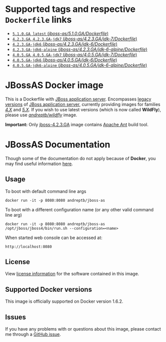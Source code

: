 # Supported tags and respective `Dockerfile` links

-	[`5.1.0.GA`, `latest`  (*jboss-as/5.1.0.GA/Dockerfile*)](https://github.com/andreptb/Dockerfiles/blob/master/jboss-as/5.1.0.GA/Dockerfile)
-	[`4.2.3.GA`, `4.2.3.GA-jdk7` (*jboss-as/4.2.3.GA/jdk-7/Dockerfile*)](https://github.com/andreptb/Dockerfiles/blob/master/jboss-as/4.2.3.GA/jdk-7/Dockerfile)
-   [`4.2.3.GA-jdk6` (*jboss-as/4.2.3.GA/jdk-6/Dockerfile*)](https://github.com/andreptb/Dockerfiles/blob/master/jboss-as/4.2.3.GA/jdk-6/Dockerfile)
-   [`4.2.3.GA-jdk6-alpine` (*jboss-as/4.2.3.GA/jdk-6-alpine/Dockerfile*)](https://github.com/andreptb/Dockerfiles/blob/master/jboss-as/4.2.3.GA/jdk-6-alpine/Dockerfile)
-	[`4.0.5.GA`, `4.0.5.GA-jdk7` (*jboss-as/4.0.5.GA/jdk-7/Dockerfile*)](https://github.com/andreptb/Dockerfiles/blob/master/jboss-as/4.0.5.GA/jdk-7/Dockerfile)
-	[`4.0.5.GA-jdk6` (*jboss-as/4.0.5.GA/jdk-6/Dockerfile*)](https://github.com/andreptb/Dockerfiles/blob/master/jboss-as/4.0.5.GA/jdk-6/Dockerfile)
-	[`4.0.5.GA-jdk6-alpine` (*jboss-as/4.0.5.GA/jdk-6-alpine/Dockerfile*)](https://github.com/andreptb/Dockerfiles/blob/master/jboss-as/4.0.5.GA/jdk-6-alpine/Dockerfile)

# JBossAS Docker image

This is a Dockerfile with [JBoss application server](http://wildfly.org/). Encompasses [legacy versions](http://jbossas.jboss.org/) of [JBoss application server](http://wildfly.org/), currently providing images for families [*4.X*](https://developer.jboss.org/wiki/JBossApplicationServerOfficialDocumentationPage) and [*5.X*](http://jbossas.jboss.org/docs/5-x). If you wish to use latest versions (which is now called **WildFly**), please use  [*andreptb/wildfly*](https://github.com/andreptb/Dockerfiles/blob/master/wildfly/jdk-8/Dockerfile) image.

**Important:** Only  [jboss-4.2.3.GA](https://github.com/andreptb/Dockerfiles/blob/master/jboss-as/4.2.3.GA/jdk-7/Dockerfile) image contains [Apache Ant](http://ant.apache.org/) build tool.

# JBossAS Documentation

Though some of the documentation do not apply because of **Docker**, you may find useful information [here](https://developer.jboss.org/wiki/JBossApplicationServerOfficialDocumentationPage).

## Usage

To boot with default command line args

    docker run -it -p 8080:8080 andreptb/jboss-as

To boot with a different configuration name (or any other valid command line arg)

    docker run -it -p 8080:8080 andreptb/jboss-as /opt/jboss/jboss4/bin/run.sh --configuration=<name>

When started web console can be accessed at:

    http://localhost:8080

## License

View [license information](http://www.gnu.org/licenses/lgpl-2.1-standalone.html) for the software contained in this image.

## Supported Docker versions

This image is officially supported on Docker version 1.6.2.

## Issues

If you have any problems with or questions about this image, please contact me through a [GitHub issue](https://github.com/andreptb/Dockerfiles/issues).

